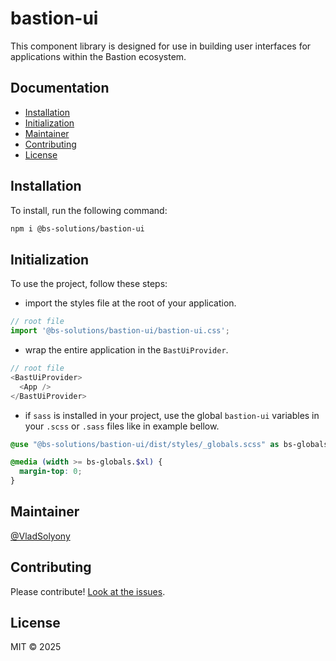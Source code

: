 # bastion-ui

This component library is designed for use in building user interfaces for applications within the Bastion ecosystem.

## Documentation

- [Installation](#installation)
- [Initialization](#initialization)
- [Maintainer](#maintainer)
- [Contributing](#contributing)
- [License](#license)

## Installation

To install, run the following command:

```sh
npm i @bs-solutions/bastion-ui
```


## Initialization

To use the project, follow these steps:

- import the styles file at the root of your application.
```js
// root file
import '@bs-solutions/bastion-ui/bastion-ui.css';
```
- wrap the entire application in the `BastUiProvider`.
```js
// root file
<BastUiProvider>
  <App />
</BastUiProvider>
```
- if `sass` is installed in your project, use the global `bastion-ui` variables in your `.scss` or `.sass` files like in example bellow.

```scss
@use "@bs-solutions/bastion-ui/dist/styles/_globals.scss" as bs-globals;

@media (width >= bs-globals.$xl) {
  margin-top: 0;
}
```

## Maintainer

[@VladSolyony](https://github.com/VladSolyony)

## Contributing

Please contribute! [Look at the issues](https://github.com/Bastion-RND/bastion-ui/issues).

## License

MIT © 2025
